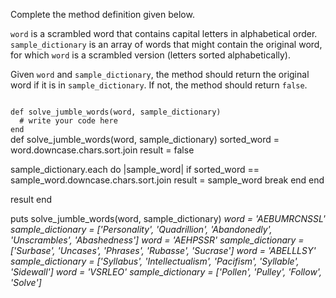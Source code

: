 Complete the method definition given below.

`word` is a scrambled word that contains capital letters in alphabetical order. `sample_dictionary` is an array of words that might contain the original word, for which `word` is a scrambled version (letters sorted alphabetically).

Given `word` and `sample_dictionary`, the method should return the original word if it is in `sample_dictionary`. If not, the method should return `false`.

<codeblock language="ruby" type="exercise" testMode="multipleInput">
<code>
def solve_jumble_words(word, sample_dictionary)
  # write your code here
end
</code>

<solution>
def solve_jumble_words(word, sample_dictionary)
  sorted_word = word.downcase.chars.sort.join
  result = false

  sample_dictionary.each do |sample_word|
    if sorted_word == sample_word.downcase.chars.sort.join
      result = sample_word
      break
    end
  end

  result
end
</solution>

<testcases>
<caller>
puts solve_jumble_words(word, sample_dictionary)
</caller>
<testcase>
<i>
word = 'AEBUMRCNSSL'
sample_dictionary = ['Personality', 'Quadrillion', 'Abandonedly', 'Unscrambles', 'Abashedness']
</i>
</testcase>
<testcase>
<i>
word = 'AEHPSSR'
sample_dictionary = ['Surbase', 'Uncases', 'Phrases', 'Rubasse', 'Sucrase']
</i>
</testcase>
<testcase>
<i>
word = 'ABELLLSY'
sample_dictionary = ['Syllabus', 'Intellectualism', 'Pacifism', 'Syllable', 'Sidewall']
</i>
</testcase>
<testcase>
<i>
word = 'VSRLEO'
sample_dictionary = ['Pollen', 'Pulley', 'Follow', 'Solve']
</i>
</testcase>
</testcases>
</codeblock>